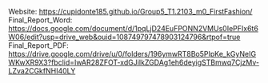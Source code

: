 Website: https://cupidonte185.github.io/Group5_T1.2103_m0_FirstFashion/
Final_Report_Word: https://docs.google.com/document/d/1pqLjD24EuFPONN2VMUs0IePFIx6t6W06/edit?usp=drive_web&ouid=108749797478903124796&rtpof=true
Final_Report_PDF: https://drive.google.com/drive/u/0/folders/196ymwRT8Bo5PIpKe_kGyNeIGWKwXR9X3?fbclid=IwAR28ZFOT-xdGJiIkZGDAg1eh6deyigSTBmwq7CjzMv-LZva2CGkfNHI40LY

